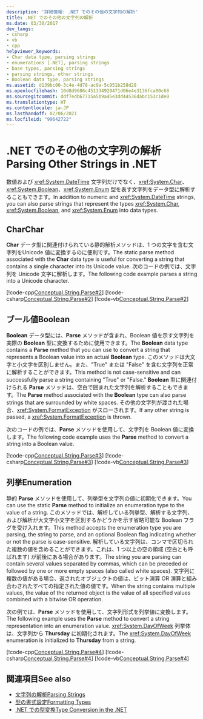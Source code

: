 ```yaml
---
description: '詳細情報: .NET でのその他の文字列の解析'
title: .NET でのその他の文字列の解析
ms.date: 03/30/2017
dev_langs:
- csharp
- vb
- cpp
helpviewer_keywords:
- Char data type, parsing strings
- enumerations [.NET], parsing strings
- base types, parsing strings
- parsing strings, other strings
- Boolean data type, parsing strings
ms.assetid: d139bc00-3c4e-4d78-ac9a-5c951b258d28
ms.openlocfilehash: 10d8d9686c451334929471d06e4e3136fca80c68
ms.sourcegitcommit: ddf7edb67715a5b9a45e3dd44536dabc153c1de0
ms.translationtype: HT
ms.contentlocale: ja-JP
ms.lasthandoff: 02/06/2021
ms.locfileid: "99642722"
---
```

# <a name="parsing-other-strings-in-net"></a><span data-ttu-id="0e542-103">.NET でのその他の文字列の解析</span><span class="sxs-lookup"><span data-stu-id="0e542-103">Parsing Other Strings in .NET</span></span>

<span data-ttu-id="0e542-104">数値および <xref:System.DateTime> 文字列だけでなく、<xref:System.Char>、<xref:System.Boolean>、<xref:System.Enum> 型を表す文字列をデータ型に解析することもできます。</span><span class="sxs-lookup"><span data-stu-id="0e542-104">In addition to numeric and <xref:System.DateTime> strings, you can also parse strings that represent the types <xref:System.Char>, <xref:System.Boolean>, and <xref:System.Enum> into data types.</span></span>  
  
## <a name="char"></a><span data-ttu-id="0e542-105">Char</span><span class="sxs-lookup"><span data-stu-id="0e542-105">Char</span></span>  

 <span data-ttu-id="0e542-106">**Char** データ型に関連付けられている静的解析メソッドは、1 つの文字を含む文字列をUnicode 値に変換するのに便利です。</span><span class="sxs-lookup"><span data-stu-id="0e542-106">The static parse method associated with the **Char** data type is useful for converting a string that contains a single character into its Unicode value.</span></span> <span data-ttu-id="0e542-107">次のコードの例では、文字列を Unicode 文字に解析します。</span><span class="sxs-lookup"><span data-stu-id="0e542-107">The following code example parses a string into a Unicode character.</span></span>  
  
 [!code-cpp[Conceptual.String.Parse#2](../../../samples/snippets/cpp/VS_Snippets_CLR/conceptual.string.parse/cpp/parse.cpp#2)]
 [!code-csharp[Conceptual.String.Parse#2](../../../samples/snippets/csharp/VS_Snippets_CLR/conceptual.string.parse/cs/parse.cs#2)]
 [!code-vb[Conceptual.String.Parse#2](../../../samples/snippets/visualbasic/VS_Snippets_CLR/conceptual.string.parse/vb/parse.vb#2)]  
  
## <a name="boolean"></a><span data-ttu-id="0e542-108">ブール値</span><span class="sxs-lookup"><span data-stu-id="0e542-108">Boolean</span></span>  

 <span data-ttu-id="0e542-109">**Boolean** データ型には、**Parse** メソッドが含まれ、Boolean 値を示す文字列を実際の **Boolean** 型に変換するために使用できます。</span><span class="sxs-lookup"><span data-stu-id="0e542-109">The **Boolean** data type contains a **Parse** method that you can use to convert a string that represents a Boolean value into an actual **Boolean** type.</span></span> <span data-ttu-id="0e542-110">このメソッドは大文字と小文字を区別しません。また、"True" または "False" を含む文字列を正常に解析することができます。</span><span class="sxs-lookup"><span data-stu-id="0e542-110">This method is not case-sensitive and can successfully parse a string containing "True" or "False."</span></span> <span data-ttu-id="0e542-111">**Boolean** 型に関連付けられる **Parse** メソッドは、空白で囲まれた文字列を解析することもできます。</span><span class="sxs-lookup"><span data-stu-id="0e542-111">The **Parse** method associated with the **Boolean** type can also parse strings that are surrounded by white spaces.</span></span> <span data-ttu-id="0e542-112">その他の文字列が渡された場合、<xref:System.FormatException> がスローされます。</span><span class="sxs-lookup"><span data-stu-id="0e542-112">If any other string is passed, a <xref:System.FormatException> is thrown.</span></span>  
  
 <span data-ttu-id="0e542-113">次のコードの例では、**Parse** メソッドを使用して、文字列を Boolean 値に変換します。</span><span class="sxs-lookup"><span data-stu-id="0e542-113">The following code example uses the **Parse** method to convert a string into a Boolean value.</span></span>  
  
 [!code-cpp[Conceptual.String.Parse#3](../../../samples/snippets/cpp/VS_Snippets_CLR/conceptual.string.parse/cpp/parse.cpp#3)]
 [!code-csharp[Conceptual.String.Parse#3](../../../samples/snippets/csharp/VS_Snippets_CLR/conceptual.string.parse/cs/parse.cs#3)]
 [!code-vb[Conceptual.String.Parse#3](../../../samples/snippets/visualbasic/VS_Snippets_CLR/conceptual.string.parse/vb/parse.vb#3)]  
  
## <a name="enumeration"></a><span data-ttu-id="0e542-114">列挙</span><span class="sxs-lookup"><span data-stu-id="0e542-114">Enumeration</span></span>  

 <span data-ttu-id="0e542-115">静的 **Parse** メソッドを使用して、列挙型を文字列の値に初期化できます。</span><span class="sxs-lookup"><span data-stu-id="0e542-115">You can use the static **Parse** method to initialize an enumeration type to the value of a string.</span></span> <span data-ttu-id="0e542-116">このメソッドでは、解析している列挙型、解析する文字列、および解析が大文字小文字を区別するかどうかを示す省略可能な Boolean フラグを受け入れます。</span><span class="sxs-lookup"><span data-stu-id="0e542-116">This method accepts the enumeration type you are parsing, the string to parse, and an optional Boolean flag indicating whether or not the parse is case-sensitive.</span></span> <span data-ttu-id="0e542-117">解析している文字列は、コンマで区切られた複数の値を含めることができます。これは、1 つ以上の空の領域 (空白とも呼ばれます) が前後にある場合があります。</span><span class="sxs-lookup"><span data-stu-id="0e542-117">The string you are parsing can contain several values separated by commas, which can be preceded or followed by one or more empty spaces (also called white spaces).</span></span> <span data-ttu-id="0e542-118">文字列に複数の値がある場合、返されたオブジェクトの値は、ビット演算 OR 演算と組み合わされたすべての指定された値の値です。</span><span class="sxs-lookup"><span data-stu-id="0e542-118">When the string contains multiple values, the value of the returned object is the value of all specified values combined with a bitwise OR operation.</span></span>  
  
 <span data-ttu-id="0e542-119">次の例では、**Parse** メソッドを使用して、文字列形式を列挙値に変換します。</span><span class="sxs-lookup"><span data-stu-id="0e542-119">The following example uses the **Parse** method to convert a string representation into an enumeration value.</span></span> <span data-ttu-id="0e542-120"><xref:System.DayOfWeek> 列挙体は、文字列から **Thursday** に初期化されます。</span><span class="sxs-lookup"><span data-stu-id="0e542-120">The <xref:System.DayOfWeek> enumeration is initialized to **Thursday** from a string.</span></span>  
  
 [!code-cpp[Conceptual.String.Parse#4](../../../samples/snippets/cpp/VS_Snippets_CLR/conceptual.string.parse/cpp/parse.cpp#4)]
 [!code-csharp[Conceptual.String.Parse#4](../../../samples/snippets/csharp/VS_Snippets_CLR/conceptual.string.parse/cs/parse.cs#4)]
 [!code-vb[Conceptual.String.Parse#4](../../../samples/snippets/visualbasic/VS_Snippets_CLR/conceptual.string.parse/vb/parse.vb#4)]  
  
## <a name="see-also"></a><span data-ttu-id="0e542-121">関連項目</span><span class="sxs-lookup"><span data-stu-id="0e542-121">See also</span></span>

- [<span data-ttu-id="0e542-122">文字列の解析</span><span class="sxs-lookup"><span data-stu-id="0e542-122">Parsing Strings</span></span>](parsing-strings.md)
- [<span data-ttu-id="0e542-123">型の書式設定</span><span class="sxs-lookup"><span data-stu-id="0e542-123">Formatting Types</span></span>](formatting-types.md)
- [<span data-ttu-id="0e542-124">.NET での型変換</span><span class="sxs-lookup"><span data-stu-id="0e542-124">Type Conversion in the .NET</span></span>](type-conversion.md)
